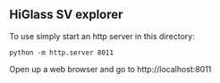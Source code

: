 ## HiGlass SV explorer

To use simply start an http server in this directory:

```
python -m http.server 8011
```

Open up a web browser and go to http://localhost:8011
